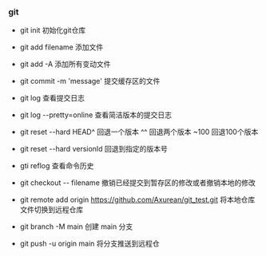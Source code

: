 ### git 

- git init 初始化git仓库

- git add filename 添加文件

- git add -A 添加所有变动文件

- git commit -m 'message' 提交缓存区的文件

- git log 查看提交日志

- git log --pretty=online 查看简洁版本的提交日志

- git reset --hard HEAD^ 回退一个版本 ^^ 回退两个版本 ~100 回退100个版本

- git reset --hard versionId 回退到指定的版本号

- gti reflog 查看命令历史

- git checkout -- filename 撤销已经提交到暂存区的修改或者撤销本地的修改

- git remote add origin https://github.com/Axurean/git_test.git 将本地仓库文件切换到远程仓库

- git branch -M main 创建 main 分支

- git push -u origin main 将分支推送到远程仓